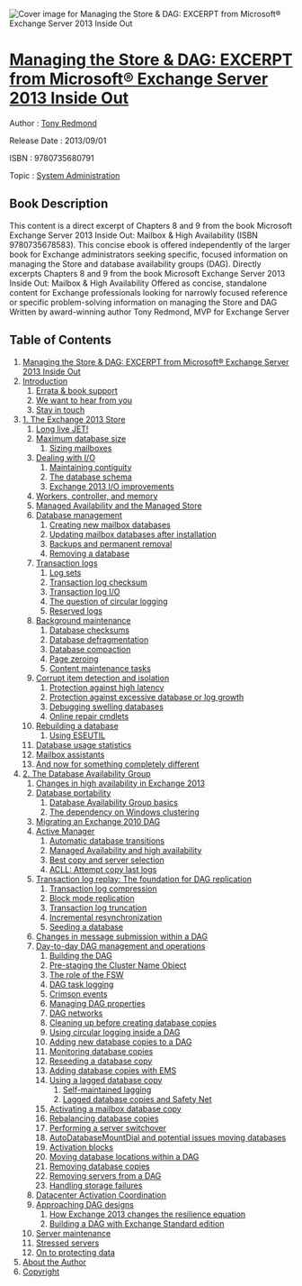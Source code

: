 ![Cover image for Managing the Store &amp; DAG: EXCERPT from Microsoft® Exchange Server 2013 Inside Out](https://imgdetail.ebookreading.net/cover/cover/system_admin/EB9780735680791.jpg)

[Managing the Store &amp; DAG: EXCERPT from Microsoft® Exchange Server 2013 Inside Out](https://ebookreading.net/view/book/Managing+the+Store+%26amp%3B+DAG%3A+EXCERPT+from+Microsoft%C2%AE+Exchange+Server+2013+Inside+Out-EB9780735680791_1.html "Managing the Store &amp; DAG: EXCERPT from Microsoft® Exchange Server 2013 Inside Out")
====================================================================================================================

Author : [Tony Redmond](https://ebookreading.net/search/author/Tony+Redmond)

Release Date : 2013/09/01

ISBN : 9780735680791

Topic : [System Administration](https://ebookreading.net/search/category/system-administration)

Book Description
-----------------

This content is a direct excerpt of Chapters 8 and 9 from the book Microsoft Exchange Server 2013 Inside Out: Mailbox &amp; High Availability
(ISBN 9780735678583). This concise ebook is offered independently of the larger book for Exchange administrators seeking specific, focused information on managing the Store and database availability groups (DAG).
Directly excerpts Chapters 8 and 9 from the book Microsoft Exchange Server 2013 Inside Out: Mailbox &amp; High Availability
Offered as concise, standalone content for Exchange professionals looking for narrowly focused reference or specific problem-solving information on managing the Store and DAG
Written by award-winning author Tony Redmond, MVP for Exchange Server
              
Table of Contents
-----------------

1. [Managing the Store &amp; DAG: EXCERPT from Microsoft® Exchange Server 2013 Inside Out](https://ebookreading.net/view/book/Managing+the+Store+%26amp%3B+DAG%3A+EXCERPT+from+Microsoft%C2%AE+Exchange+Server+2013+Inside+Out-EB9780735680791_2.html)
1. [Introduction](https://ebookreading.net/view/book/Managing+the+Store+%26amp%3B+DAG%3A+EXCERPT+from+Microsoft%C2%AE+Exchange+Server+2013+Inside+Out-EB9780735680791_4.html)
    1. [Errata &amp; book support](https://ebookreading.net/view/book/Managing+the+Store+%26amp%3B+DAG%3A+EXCERPT+from+Microsoft%C2%AE+Exchange+Server+2013+Inside+Out-EB9780735680791_5.html)
    1. [We want to hear from you](https://ebookreading.net/view/book/Managing+the+Store+%26amp%3B+DAG%3A+EXCERPT+from+Microsoft%C2%AE+Exchange+Server+2013+Inside+Out-EB9780735680791_6.html)
    1. [Stay in touch](https://ebookreading.net/view/book/Managing+the+Store+%26amp%3B+DAG%3A+EXCERPT+from+Microsoft%C2%AE+Exchange+Server+2013+Inside+Out-EB9780735680791_7.html)
1. [1. The Exchange 2013 Store](https://ebookreading.net/view/book/Managing+the+Store+%26amp%3B+DAG%3A+EXCERPT+from+Microsoft%C2%AE+Exchange+Server+2013+Inside+Out-EB9780735680791_8.html)
    1. [Long live JET!](https://ebookreading.net/view/book/Managing+the+Store+%26amp%3B+DAG%3A+EXCERPT+from+Microsoft%C2%AE+Exchange+Server+2013+Inside+Out-EB9780735680791_9.html)
    1. [Maximum database size](https://ebookreading.net/view/book/Managing+the+Store+%26amp%3B+DAG%3A+EXCERPT+from+Microsoft%C2%AE+Exchange+Server+2013+Inside+Out-EB9780735680791_10.html)
        1. [Sizing mailboxes](https://ebookreading.net/view/book/Managing+the+Store+%26amp%3B+DAG%3A+EXCERPT+from+Microsoft%C2%AE+Exchange+Server+2013+Inside+Out-EB9780735680791_10.html#sizing_mailboxes)
    1. [Dealing with I/O](https://ebookreading.net/view/book/Managing+the+Store+%26amp%3B+DAG%3A+EXCERPT+from+Microsoft%C2%AE+Exchange+Server+2013+Inside+Out-EB9780735680791_11.html)
        1. [Maintaining contiguity](https://ebookreading.net/view/book/Managing+the+Store+%26amp%3B+DAG%3A+EXCERPT+from+Microsoft%C2%AE+Exchange+Server+2013+Inside+Out-EB9780735680791_11.html#maintaining_contigu)
        1. [The database schema](https://ebookreading.net/view/book/Managing+the+Store+%26amp%3B+DAG%3A+EXCERPT+from+Microsoft%C2%AE+Exchange+Server+2013+Inside+Out-EB9780735680791_11.html#the_database_schema)
        1. [Exchange 2013 I/O improvements](https://ebookreading.net/view/book/Managing+the+Store+%26amp%3B+DAG%3A+EXCERPT+from+Microsoft%C2%AE+Exchange+Server+2013+Inside+Out-EB9780735680791_11.html#exchange_2013_io_im)
    1. [Workers, controller, and memory](https://ebookreading.net/view/book/Managing+the+Store+%26amp%3B+DAG%3A+EXCERPT+from+Microsoft%C2%AE+Exchange+Server+2013+Inside+Out-EB9780735680791_12.html)
    1. [Managed Availability and the Managed Store](https://ebookreading.net/view/book/Managing+the+Store+%26amp%3B+DAG%3A+EXCERPT+from+Microsoft%C2%AE+Exchange+Server+2013+Inside+Out-EB9780735680791_13.html)
    1. [Database management](https://ebookreading.net/view/book/Managing+the+Store+%26amp%3B+DAG%3A+EXCERPT+from+Microsoft%C2%AE+Exchange+Server+2013+Inside+Out-EB9780735680791_14.html)
        1. [Creating new mailbox databases](https://ebookreading.net/view/book/Managing+the+Store+%26amp%3B+DAG%3A+EXCERPT+from+Microsoft%C2%AE+Exchange+Server+2013+Inside+Out-EB9780735680791_14.html#creating_new_mailbo)
        1. [Updating mailbox databases after installation](https://ebookreading.net/view/book/Managing+the+Store+%26amp%3B+DAG%3A+EXCERPT+from+Microsoft%C2%AE+Exchange+Server+2013+Inside+Out-EB9780735680791_14.html#updating_mailbox_da)
        1. [Backups and permanent removal](https://ebookreading.net/view/book/Managing+the+Store+%26amp%3B+DAG%3A+EXCERPT+from+Microsoft%C2%AE+Exchange+Server+2013+Inside+Out-EB9780735680791_14.html#backups_and_permane)
        1. [Removing a database](https://ebookreading.net/view/book/Managing+the+Store+%26amp%3B+DAG%3A+EXCERPT+from+Microsoft%C2%AE+Exchange+Server+2013+Inside+Out-EB9780735680791_14.html#removing_a_database)
    1. [Transaction logs](https://ebookreading.net/view/book/Managing+the+Store+%26amp%3B+DAG%3A+EXCERPT+from+Microsoft%C2%AE+Exchange+Server+2013+Inside+Out-EB9780735680791_15.html)
        1. [Log sets](https://ebookreading.net/view/book/Managing+the+Store+%26amp%3B+DAG%3A+EXCERPT+from+Microsoft%C2%AE+Exchange+Server+2013+Inside+Out-EB9780735680791_15.html#log_sets)
        1. [Transaction log checksum](https://ebookreading.net/view/book/Managing+the+Store+%26amp%3B+DAG%3A+EXCERPT+from+Microsoft%C2%AE+Exchange+Server+2013+Inside+Out-EB9780735680791_15.html#transaction_log_che)
        1. [Transaction log I/O](https://ebookreading.net/view/book/Managing+the+Store+%26amp%3B+DAG%3A+EXCERPT+from+Microsoft%C2%AE+Exchange+Server+2013+Inside+Out-EB9780735680791_15.html#transaction_log_io)
        1. [The question of circular logging](https://ebookreading.net/view/book/Managing+the+Store+%26amp%3B+DAG%3A+EXCERPT+from+Microsoft%C2%AE+Exchange+Server+2013+Inside+Out-EB9780735680791_15.html#the_question_of_cir)
        1. [Reserved logs](https://ebookreading.net/view/book/Managing+the+Store+%26amp%3B+DAG%3A+EXCERPT+from+Microsoft%C2%AE+Exchange+Server+2013+Inside+Out-EB9780735680791_15.html#reserved_logs)
    1. [Background maintenance](https://ebookreading.net/view/book/Managing+the+Store+%26amp%3B+DAG%3A+EXCERPT+from+Microsoft%C2%AE+Exchange+Server+2013+Inside+Out-EB9780735680791_16.html)
        1. [Database checksums](https://ebookreading.net/view/book/Managing+the+Store+%26amp%3B+DAG%3A+EXCERPT+from+Microsoft%C2%AE+Exchange+Server+2013+Inside+Out-EB9780735680791_16.html#database_checksums)
        1. [Database defragmentation](https://ebookreading.net/view/book/Managing+the+Store+%26amp%3B+DAG%3A+EXCERPT+from+Microsoft%C2%AE+Exchange+Server+2013+Inside+Out-EB9780735680791_16.html#database_defragment)
        1. [Database compaction](https://ebookreading.net/view/book/Managing+the+Store+%26amp%3B+DAG%3A+EXCERPT+from+Microsoft%C2%AE+Exchange+Server+2013+Inside+Out-EB9780735680791_16.html#database_compaction)
        1. [Page zeroing](https://ebookreading.net/view/book/Managing+the+Store+%26amp%3B+DAG%3A+EXCERPT+from+Microsoft%C2%AE+Exchange+Server+2013+Inside+Out-EB9780735680791_16.html#page_zeroing)
        1. [Content maintenance tasks](https://ebookreading.net/view/book/Managing+the+Store+%26amp%3B+DAG%3A+EXCERPT+from+Microsoft%C2%AE+Exchange+Server+2013+Inside+Out-EB9780735680791_16.html#content_maintenance)
    1. [Corrupt item detection and isolation](https://ebookreading.net/view/book/Managing+the+Store+%26amp%3B+DAG%3A+EXCERPT+from+Microsoft%C2%AE+Exchange+Server+2013+Inside+Out-EB9780735680791_17.html)
        1. [Protection against high latency](https://ebookreading.net/view/book/Managing+the+Store+%26amp%3B+DAG%3A+EXCERPT+from+Microsoft%C2%AE+Exchange+Server+2013+Inside+Out-EB9780735680791_17.html#protection_against_)
        1. [Protection against excessive database or log growth](https://ebookreading.net/view/book/Managing+the+Store+%26amp%3B+DAG%3A+EXCERPT+from+Microsoft%C2%AE+Exchange+Server+2013+Inside+Out-EB9780735680791_17.html#protection_against_)
        1. [Debugging swelling databases](https://ebookreading.net/view/book/Managing+the+Store+%26amp%3B+DAG%3A+EXCERPT+from+Microsoft%C2%AE+Exchange+Server+2013+Inside+Out-EB9780735680791_17.html#debugging_swelling_)
        1. [Online repair cmdlets](https://ebookreading.net/view/book/Managing+the+Store+%26amp%3B+DAG%3A+EXCERPT+from+Microsoft%C2%AE+Exchange+Server+2013+Inside+Out-EB9780735680791_17.html#online_repair_cmdle)
    1. [Rebuilding a database](https://ebookreading.net/view/book/Managing+the+Store+%26amp%3B+DAG%3A+EXCERPT+from+Microsoft%C2%AE+Exchange+Server+2013+Inside+Out-EB9780735680791_18.html)
        1. [Using ESEUTIL](https://ebookreading.net/view/book/Managing+the+Store+%26amp%3B+DAG%3A+EXCERPT+from+Microsoft%C2%AE+Exchange+Server+2013+Inside+Out-EB9780735680791_18.html#using_eseutil)
    1. [Database usage statistics](https://ebookreading.net/view/book/Managing+the+Store+%26amp%3B+DAG%3A+EXCERPT+from+Microsoft%C2%AE+Exchange+Server+2013+Inside+Out-EB9780735680791_19.html)
    1. [Mailbox assistants](https://ebookreading.net/view/book/Managing+the+Store+%26amp%3B+DAG%3A+EXCERPT+from+Microsoft%C2%AE+Exchange+Server+2013+Inside+Out-EB9780735680791_20.html)
    1. [And now for something completely different](https://ebookreading.net/view/book/Managing+the+Store+%26amp%3B+DAG%3A+EXCERPT+from+Microsoft%C2%AE+Exchange+Server+2013+Inside+Out-EB9780735680791_21.html)
1. [2. The Database Availability Group](https://ebookreading.net/view/book/Managing+the+Store+%26amp%3B+DAG%3A+EXCERPT+from+Microsoft%C2%AE+Exchange+Server+2013+Inside+Out-EB9780735680791_22.html)
    1. [Changes in high availability in Exchange 2013](https://ebookreading.net/view/book/Managing+the+Store+%26amp%3B+DAG%3A+EXCERPT+from+Microsoft%C2%AE+Exchange+Server+2013+Inside+Out-EB9780735680791_23.html)
    1. [Database portability](https://ebookreading.net/view/book/Managing+the+Store+%26amp%3B+DAG%3A+EXCERPT+from+Microsoft%C2%AE+Exchange+Server+2013+Inside+Out-EB9780735680791_24.html)
        1. [Database Availability Group basics](https://ebookreading.net/view/book/Managing+the+Store+%26amp%3B+DAG%3A+EXCERPT+from+Microsoft%C2%AE+Exchange+Server+2013+Inside+Out-EB9780735680791_24.html#database_availabili)
        1. [The dependency on Windows clustering](https://ebookreading.net/view/book/Managing+the+Store+%26amp%3B+DAG%3A+EXCERPT+from+Microsoft%C2%AE+Exchange+Server+2013+Inside+Out-EB9780735680791_24.html#the_dependency_on_w)
    1. [Migrating an Exchange 2010 DAG](https://ebookreading.net/view/book/Managing+the+Store+%26amp%3B+DAG%3A+EXCERPT+from+Microsoft%C2%AE+Exchange+Server+2013+Inside+Out-EB9780735680791_25.html)
    1. [Active Manager](https://ebookreading.net/view/book/Managing+the+Store+%26amp%3B+DAG%3A+EXCERPT+from+Microsoft%C2%AE+Exchange+Server+2013+Inside+Out-EB9780735680791_26.html)
        1. [Automatic database transitions](https://ebookreading.net/view/book/Managing+the+Store+%26amp%3B+DAG%3A+EXCERPT+from+Microsoft%C2%AE+Exchange+Server+2013+Inside+Out-EB9780735680791_26.html#automatic_database_)
        1. [Managed Availability and high availability](https://ebookreading.net/view/book/Managing+the+Store+%26amp%3B+DAG%3A+EXCERPT+from+Microsoft%C2%AE+Exchange+Server+2013+Inside+Out-EB9780735680791_26.html#managed_availabilit)
        1. [Best copy and server selection](https://ebookreading.net/view/book/Managing+the+Store+%26amp%3B+DAG%3A+EXCERPT+from+Microsoft%C2%AE+Exchange+Server+2013+Inside+Out-EB9780735680791_26.html#best_copy_and_serve)
        1. [ACLL: Attempt copy last logs](https://ebookreading.net/view/book/Managing+the+Store+%26amp%3B+DAG%3A+EXCERPT+from+Microsoft%C2%AE+Exchange+Server+2013+Inside+Out-EB9780735680791_26.html#acll_attempt_copy_l)
    1. [Transaction log replay: The foundation for DAG replication](https://ebookreading.net/view/book/Managing+the+Store+%26amp%3B+DAG%3A+EXCERPT+from+Microsoft%C2%AE+Exchange+Server+2013+Inside+Out-EB9780735680791_27.html)
        1. [Transaction log compression](https://ebookreading.net/view/book/Managing+the+Store+%26amp%3B+DAG%3A+EXCERPT+from+Microsoft%C2%AE+Exchange+Server+2013+Inside+Out-EB9780735680791_27.html#transaction_log_com)
        1. [Block mode replication](https://ebookreading.net/view/book/Managing+the+Store+%26amp%3B+DAG%3A+EXCERPT+from+Microsoft%C2%AE+Exchange+Server+2013+Inside+Out-EB9780735680791_27.html#block_mode_replicat)
        1. [Transaction log truncation](https://ebookreading.net/view/book/Managing+the+Store+%26amp%3B+DAG%3A+EXCERPT+from+Microsoft%C2%AE+Exchange+Server+2013+Inside+Out-EB9780735680791_27.html#transaction_log_tru)
        1. [Incremental resynchronization](https://ebookreading.net/view/book/Managing+the+Store+%26amp%3B+DAG%3A+EXCERPT+from+Microsoft%C2%AE+Exchange+Server+2013+Inside+Out-EB9780735680791_27.html#incremental_resynch)
        1. [Seeding a database](https://ebookreading.net/view/book/Managing+the+Store+%26amp%3B+DAG%3A+EXCERPT+from+Microsoft%C2%AE+Exchange+Server+2013+Inside+Out-EB9780735680791_27.html#seeding_a_database)
    1. [Changes in message submission within a DAG](https://ebookreading.net/view/book/Managing+the+Store+%26amp%3B+DAG%3A+EXCERPT+from+Microsoft%C2%AE+Exchange+Server+2013+Inside+Out-EB9780735680791_28.html)
    1. [Day-to-day DAG management and operations](https://ebookreading.net/view/book/Managing+the+Store+%26amp%3B+DAG%3A+EXCERPT+from+Microsoft%C2%AE+Exchange+Server+2013+Inside+Out-EB9780735680791_29.html)
        1. [Building the DAG](https://ebookreading.net/view/book/Managing+the+Store+%26amp%3B+DAG%3A+EXCERPT+from+Microsoft%C2%AE+Exchange+Server+2013+Inside+Out-EB9780735680791_29.html#building_the_dag)
        1. [Pre-staging the Cluster Name Object](https://ebookreading.net/view/book/Managing+the+Store+%26amp%3B+DAG%3A+EXCERPT+from+Microsoft%C2%AE+Exchange+Server+2013+Inside+Out-EB9780735680791_29.html#pre-staging_the_clu)
        1. [The role of the FSW](https://ebookreading.net/view/book/Managing+the+Store+%26amp%3B+DAG%3A+EXCERPT+from+Microsoft%C2%AE+Exchange+Server+2013+Inside+Out-EB9780735680791_29.html#the_role_of_the_fsw)
        1. [DAG task logging](https://ebookreading.net/view/book/Managing+the+Store+%26amp%3B+DAG%3A+EXCERPT+from+Microsoft%C2%AE+Exchange+Server+2013+Inside+Out-EB9780735680791_29.html#dag_task_logging)
        1. [Crimson events](https://ebookreading.net/view/book/Managing+the+Store+%26amp%3B+DAG%3A+EXCERPT+from+Microsoft%C2%AE+Exchange+Server+2013+Inside+Out-EB9780735680791_29.html#crimson_events)
        1. [Managing DAG properties](https://ebookreading.net/view/book/Managing+the+Store+%26amp%3B+DAG%3A+EXCERPT+from+Microsoft%C2%AE+Exchange+Server+2013+Inside+Out-EB9780735680791_29.html#managing_dag_proper)
        1. [DAG networks](https://ebookreading.net/view/book/Managing+the+Store+%26amp%3B+DAG%3A+EXCERPT+from+Microsoft%C2%AE+Exchange+Server+2013+Inside+Out-EB9780735680791_29.html#dag_networks)
        1. [Cleaning up before creating database copies](https://ebookreading.net/view/book/Managing+the+Store+%26amp%3B+DAG%3A+EXCERPT+from+Microsoft%C2%AE+Exchange+Server+2013+Inside+Out-EB9780735680791_29.html#cleaning_up_before_)
        1. [Using circular logging inside a DAG](https://ebookreading.net/view/book/Managing+the+Store+%26amp%3B+DAG%3A+EXCERPT+from+Microsoft%C2%AE+Exchange+Server+2013+Inside+Out-EB9780735680791_29.html#using_circular_logg)
        1. [Adding new database copies to a DAG](https://ebookreading.net/view/book/Managing+the+Store+%26amp%3B+DAG%3A+EXCERPT+from+Microsoft%C2%AE+Exchange+Server+2013+Inside+Out-EB9780735680791_29.html#adding_new_database)
        1. [Monitoring database copies](https://ebookreading.net/view/book/Managing+the+Store+%26amp%3B+DAG%3A+EXCERPT+from+Microsoft%C2%AE+Exchange+Server+2013+Inside+Out-EB9780735680791_29.html#monitoring_database)
        1. [Reseeding a database copy](https://ebookreading.net/view/book/Managing+the+Store+%26amp%3B+DAG%3A+EXCERPT+from+Microsoft%C2%AE+Exchange+Server+2013+Inside+Out-EB9780735680791_29.html#reseeding_a_databas)
        1. [Adding database copies with EMS](https://ebookreading.net/view/book/Managing+the+Store+%26amp%3B+DAG%3A+EXCERPT+from+Microsoft%C2%AE+Exchange+Server+2013+Inside+Out-EB9780735680791_29.html#adding_database_cop)
        1. [Using a lagged database copy](https://ebookreading.net/view/book/Managing+the+Store+%26amp%3B+DAG%3A+EXCERPT+from+Microsoft%C2%AE+Exchange+Server+2013+Inside+Out-EB9780735680791_29.html#using_a_lagged_data)
            1. [Self-maintained lagging](https://ebookreading.net/view/book/Managing+the+Store+%26amp%3B+DAG%3A+EXCERPT+from+Microsoft%C2%AE+Exchange+Server+2013+Inside+Out-EB9780735680791_29.html#self-maintained_lag)
            1. [Lagged database copies and Safety Net](https://ebookreading.net/view/book/Managing+the+Store+%26amp%3B+DAG%3A+EXCERPT+from+Microsoft%C2%AE+Exchange+Server+2013+Inside+Out-EB9780735680791_29.html#lagged_database_cop)
        1. [Activating a mailbox database copy](https://ebookreading.net/view/book/Managing+the+Store+%26amp%3B+DAG%3A+EXCERPT+from+Microsoft%C2%AE+Exchange+Server+2013+Inside+Out-EB9780735680791_29.html#activating_a_mailbo)
        1. [Rebalancing database copies](https://ebookreading.net/view/book/Managing+the+Store+%26amp%3B+DAG%3A+EXCERPT+from+Microsoft%C2%AE+Exchange+Server+2013+Inside+Out-EB9780735680791_29.html#rebalancing_databas)
        1. [Performing a server switchover](https://ebookreading.net/view/book/Managing+the+Store+%26amp%3B+DAG%3A+EXCERPT+from+Microsoft%C2%AE+Exchange+Server+2013+Inside+Out-EB9780735680791_29.html#performing_a_server)
        1. [AutoDatabaseMountDial and potential issues moving databases](https://ebookreading.net/view/book/Managing+the+Store+%26amp%3B+DAG%3A+EXCERPT+from+Microsoft%C2%AE+Exchange+Server+2013+Inside+Out-EB9780735680791_29.html#autodatabasemountdi)
        1. [Activation blocks](https://ebookreading.net/view/book/Managing+the+Store+%26amp%3B+DAG%3A+EXCERPT+from+Microsoft%C2%AE+Exchange+Server+2013+Inside+Out-EB9780735680791_29.html#activation_blocks)
        1. [Moving database locations within a DAG](https://ebookreading.net/view/book/Managing+the+Store+%26amp%3B+DAG%3A+EXCERPT+from+Microsoft%C2%AE+Exchange+Server+2013+Inside+Out-EB9780735680791_29.html#moving_database_loc)
        1. [Removing database copies](https://ebookreading.net/view/book/Managing+the+Store+%26amp%3B+DAG%3A+EXCERPT+from+Microsoft%C2%AE+Exchange+Server+2013+Inside+Out-EB9780735680791_29.html#removing_database_c)
        1. [Removing servers from a DAG](https://ebookreading.net/view/book/Managing+the+Store+%26amp%3B+DAG%3A+EXCERPT+from+Microsoft%C2%AE+Exchange+Server+2013+Inside+Out-EB9780735680791_29.html#removing_servers_fr)
        1. [Handling storage failures](https://ebookreading.net/view/book/Managing+the+Store+%26amp%3B+DAG%3A+EXCERPT+from+Microsoft%C2%AE+Exchange+Server+2013+Inside+Out-EB9780735680791_29.html#handling_storage_fa)
    1. [Datacenter Activation Coordination](https://ebookreading.net/view/book/Managing+the+Store+%26amp%3B+DAG%3A+EXCERPT+from+Microsoft%C2%AE+Exchange+Server+2013+Inside+Out-EB9780735680791_30.html)
    1. [Approaching DAG designs](https://ebookreading.net/view/book/Managing+the+Store+%26amp%3B+DAG%3A+EXCERPT+from+Microsoft%C2%AE+Exchange+Server+2013+Inside+Out-EB9780735680791_31.html)
        1. [How Exchange 2013 changes the resilience equation](https://ebookreading.net/view/book/Managing+the+Store+%26amp%3B+DAG%3A+EXCERPT+from+Microsoft%C2%AE+Exchange+Server+2013+Inside+Out-EB9780735680791_31.html#how_exchange_2013_c)
        1. [Building a DAG with Exchange Standard edition](https://ebookreading.net/view/book/Managing+the+Store+%26amp%3B+DAG%3A+EXCERPT+from+Microsoft%C2%AE+Exchange+Server+2013+Inside+Out-EB9780735680791_31.html#building_a_dag_with)
    1. [Server maintenance](https://ebookreading.net/view/book/Managing+the+Store+%26amp%3B+DAG%3A+EXCERPT+from+Microsoft%C2%AE+Exchange+Server+2013+Inside+Out-EB9780735680791_32.html)
    1. [Stressed servers](https://ebookreading.net/view/book/Managing+the+Store+%26amp%3B+DAG%3A+EXCERPT+from+Microsoft%C2%AE+Exchange+Server+2013+Inside+Out-EB9780735680791_33.html)
    1. [On to protecting data](https://ebookreading.net/view/book/Managing+the+Store+%26amp%3B+DAG%3A+EXCERPT+from+Microsoft%C2%AE+Exchange+Server+2013+Inside+Out-EB9780735680791_34.html)
1. [About the Author](https://ebookreading.net/view/book/Managing+the+Store+%26amp%3B+DAG%3A+EXCERPT+from+Microsoft%C2%AE+Exchange+Server+2013+Inside+Out-EB9780735680791_35.html)
1. [Copyright](https://ebookreading.net/view/book/Managing+the+Store+%26amp%3B+DAG%3A+EXCERPT+from+Microsoft%C2%AE+Exchange+Server+2013+Inside+Out-EB9780735680791_37.html)
